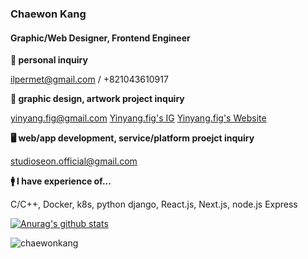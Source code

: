 ### Chaewon Kang
#### Graphic/Web Designer, Frontend Engineer

**🔐 personal inquiry**

ilpermet@gmail.com / +821043610917

**🎨 graphic design, artwork project inquiry**

yinyang.fig@gmail.com [Yinyang.fig's IG](https://instagram.com/yinyang.fig) [Yinyang.fig's Website](https://yin-yang.work)

**🖥  web/app development, service/platform proejct inquiry** 

studioseon.official@gmail.com

**🚹  I have experience of...**

C/C++, Docker, k8s, python django, React.js, Next.js, node.js Express

[![Anurag's github stats](https://github-readme-stats.vercel.app/api?username=chaewonkang&show_icons=true&theme=vue)](https://github.com/anuraghazra/github-readme-stats)

<p><img align="center" src="https://github-readme-stats.vercel.app/api/top-langs?username=chaewonkang&show_icons=true&locale=en&layout=compact" alt="chaewonkang" /></p>

